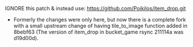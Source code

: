 IGNORE this patch & instead use:
https://github.com/Poikilos/item_drop.git

- Formerly the changes were only here, but now there is a complete fork
  with a small upstream change of having tile_to_image function added in
  8bebf63 (The version of item_drop in bucket_game rsync 211114a was
  d19d00d).
